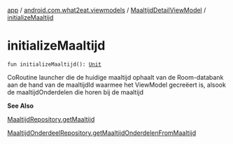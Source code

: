 [app](../../index.md) / [android.com.what2eat.viewmodels](../index.md) / [MaaltijdDetailViewModel](index.md) / [initializeMaaltijd](./initialize-maaltijd.md)

# initializeMaaltijd

`fun initializeMaaltijd(): `[`Unit`](https://kotlinlang.org/api/latest/jvm/stdlib/kotlin/-unit/index.html)

CoRoutine launcher die de huidige maaltijd ophaalt van de Room-databank aan de hand van de
maaltijdId waarmee het ViewModel gecreëert is, alsook de maaltijdOnderdelen die horen bij de maaltijd

**See Also**

[MaaltijdRepository.getMaaltijd](../../android.com.what2eat.repositories/-maaltijd-repository/get-maaltijd.md)

[MaaltijdOnderdeelRepository.getMaaltijdOnderdelenFromMaaltijd](../../android.com.what2eat.repositories/-maaltijd-onderdeel-repository/get-maaltijd-onderdelen-from-maaltijd.md)

